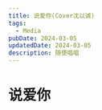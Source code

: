 ```yaml
---
title: 说爱你(Cover沈以诚)
tags:
  - Media
pubDate: 2024-03-05
updatedDate: 2024-03-05
description: 随便唱唱
---
```

# 说爱你
<audio id="audio" src="/static/media/SayLoveU.mp3">说爱你</audio>